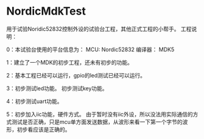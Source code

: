 # NordicMdkTest
用于试验Noridic52832控制外设的试验台工程，其他正式工程的小帮手。
工程说明：

0：本试验台使用的平台信息为：
	MCU:		Nordic52832
	编译器：	MDK5
	
1：建立了一个MDK的初步工程，还未有初步的功能。
	
2：基本工程已经可以运行，gpio的led测试已经可以运行。

3：初步测试led功能。
	初步测试key功能。
	
4：初步测试uart功能。

5：初步加入iic功能，硬件方式。
	由于暂时没有iic外设，所以没法用实际通信的方式测试是否正确，只是mcu单方面发送数据，从波形来看一下第一个字节的波形，初步看应该是正确的。
